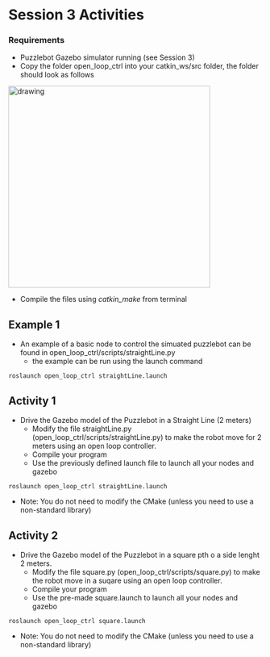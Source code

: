 # Session 3 Activities

### Requirements
* Puzzlebot Gazebo simulator running (see Session 3)
* Copy the folder open_loop_ctrl into your catkin_ws/src folder, the folder should look as follows
<img src="https://user-images.githubusercontent.com/67285979/187089591-091a9058-dcc1-4abe-80fa-c4405f29bcea.png" alt="drawing" width="400"/>

* Compile the files using *catkin_make* from terminal

## Example 1
* An example of a basic node to control the simuated puzzlebot can be found in open_loop_ctrl/scripts/straightLine.py
  - the example can be run using the launch command 

```
roslaunch open_loop_ctrl straightLine.launch
```

## Activity 1 
* Drive the Gazebo model of the Puzzlebot in a Straight Line (2 meters)
  - Modify the file straightLine.py (open_loop_ctrl/scripts/straightLine.py) to make the robot move for 2 meters using an open loop controller.
  - Compile your program
  - Use the previously defined launch file to launch all your nodes and gazebo
```
roslaunch open_loop_ctrl straightLine.launch
```
  - Note: You do not need to modify the CMake (unless you need to use a non-standard library)

## Activity 2
* Drive the Gazebo model of the Puzzlebot in a square pth o a side lenght 2 meters.
  - Modify the file square.py (open_loop_ctrl/scripts/square.py) to make the robot move in a suqare using an open loop controller.
  - Compile your program
  - Use the pre-made square.launch to launch all your nodes and gazebo
```
roslaunch open_loop_ctrl square.launch
```
  - Note: You do not need to modify the CMake (unless you need to use a non-standard library)
